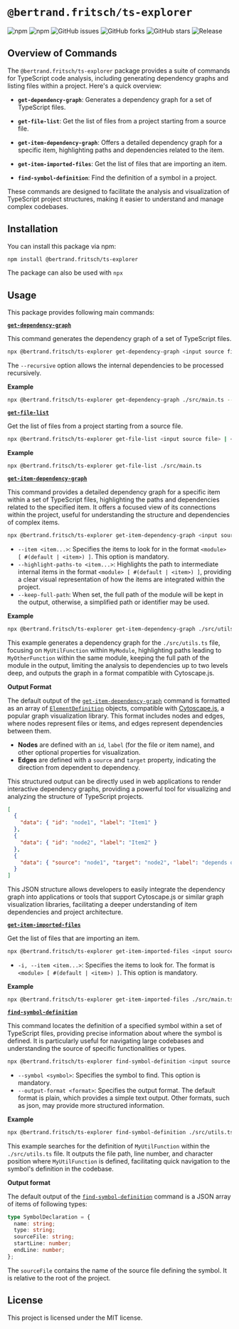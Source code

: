 # `@bertrand.fritsch/ts-explorer`

![npm](https://img.shields.io/npm/v/@bertrand.fritsch/ts-explorer)
![npm](https://img.shields.io/npm/dw/@bertrand.fritsch/ts-explorer)
![GitHub issues](https://img.shields.io/github/issues/bertrandfritsch/ts-explorer)
![GitHub forks](https://img.shields.io/github/forks/bertrandfritsch/ts-explorer)
![GitHub stars](https://img.shields.io/github/stars/bertrandfritsch/ts-explorer)
![Release](https://github.com/bertrandfritsch/ts-explorer/actions/workflows/release.yml/badge.svg?branch=master)

## Overview of Commands

The `@bertrand.fritsch/ts-explorer` package provides a suite of commands for TypeScript code analysis, including generating dependency graphs and listing files within a project. Here's a quick overview:

- **`get-dependency-graph`**: Generates a dependency graph for a set of TypeScript files.

- **`get-file-list`**: Get the list of files from a project starting from a source file.

- **`get-item-dependency-graph`**: Offers a detailed dependency graph for a specific item, highlighting paths and dependencies related to the item.

- **`get-item-imported-files`**: Get the list of files that are importing an item.

- **`find-symbol-definition`**: Find the definition of a symbol in a project.

These commands are designed to facilitate the analysis and visualization of TypeScript project structures, making it easier to understand and manage complex codebases.

## Installation

You can install this package via npm:

```bash
npm install @bertrand.fritsch/ts-explorer
```

The package can also be used with `npx`

## Usage
This package provides following main commands:  

[**`get-dependency-graph`**](command:_github.copilot.openSymbolFromReferences?%5B%7B%22%24mid%22%3A1%2C%22fsPath%22%3A%22c%3A%5C%5CUsers%5C%5CBertrand%5C%5Cwork%5C%5Cts-explorer%5C%5Cpackages%5C%5Cts%5C%5Csrc%5C%5Cget-dependency-graph.mts%22%2C%22_sep%22%3A1%2C%22external%22%3A%22file%3A%2F%2F%2Fc%253A%2FUsers%2FBertrand%2Fwork%2Fts-explorer%2Fpackages%2Fts%2Fsrc%2Fget-dependency-graph.mts%22%2C%22path%22%3A%22%2Fc%3A%2FUsers%2FBertrand%2Fwork%2Fts-explorer%2Fpackages%2Fts%2Fsrc%2Fget-dependency-graph.mts%22%2C%22scheme%22%3A%22file%22%7D%2C%7B%22line%22%3A0%2C%22character%22%3A0%7D%5D "packages/ts/src/get-dependency-graph.mts")

This command generates the dependency graph of a set of TypeScript files.

```bash
npx @bertrand.fritsch/ts-explorer get-dependency-graph <input source file> | <input json file> [--recursive]
```
The `--recursive` option allows the internal dependencies to be processed recursively.

**Example**

```bash
npx @bertrand.fritsch/ts-explorer get-dependency-graph ./src/main.ts --recursive
```
[**`get-file-list`**](command:_github.copilot.openSymbolFromReferences?%5B%7B%22%24mid%22%3A1%2C%22fsPath%22%3A%22c%3A%5C%5CUsers%5C%5CBertrand%5C%5Cwork%5C%5Cts-explorer%5C%5Cpackages%5C%5Cts%5C%5Csrc%5C%5Cget-file-list.mts%22%2C%22_sep%22%3A1%2C%22external%22%3A%22file%3A%2F%2F%2Fc%253A%2FUsers%2FBertrand%2Fwork%2Fts-explorer%2Fpackages%2Fts%2Fsrc%2Fget-file-list.mts%22%2C%22path%22%3A%22%2Fc%3A%2FUsers%2FBertrand%2Fwork%2Fts-explorer%2Fpackages%2Fts%2Fsrc%2Fget-file-list.mts%22%2C%22scheme%22%3A%22file%22%7D%2C%7B%22line%22%3A0%2C%22character%22%3A0%7D%5D "packages/ts/src/get-file-list.mts")

Get the list of files from a project starting from a source file.

```bash
npx @bertrand.fritsch/ts-explorer get-file-list <input source file> | <input json file>
```
**Example**

```bash
npx @bertrand.fritsch/ts-explorer get-file-list ./src/main.ts
```

[**`get-item-dependency-graph`**](command:_github.copilot.openSymbolFromReferences?%5B%7B%22%24mid%22%3A1%2C%22fsPath%22%3A%22c%3A%5C%5CUsers%5C%5CBertrand%5C%5Cwork%5C%5Cts-explorer%5C%5Cpackages%5C%5Cts%5C%5Csrc%5C%5Cget-dependency-graph.mts%22%2C%22_sep%22%3A1%2C%22external%22%3A%22file%3A%2F%2F%2Fc%253A%2FUsers%2FBertrand%2Fwork%2Fts-explorer%2Fpackages%2Fts%2Fsrc%2Fget-dependency-graph.mts%22%2C%22path%22%3A%22%2Fc%3A%2FUsers%2FBertrand%2Fwork%2Fts-explorer%2Fpackages%2Fts%2Fsrc%2Fget-dependency-graph.mts%22%2C%22scheme%22%3A%22file%22%7D%2C%7B%22line%22%3A0%2C%22character%22%3A0%7D%5D "packages/ts/src/get-dependency-graph.mts")

This command provides a detailed dependency graph for a specific item within a set of TypeScript files, highlighting the paths and dependencies related to the specified item. It offers a focused view of its connections within the project, useful for understanding the structure and dependencies of complex items.

```bash
npx @bertrand.fritsch/ts-explorer get-item-dependency-graph <input source file> | <input json file> [--item <item...>] [--highlight-paths-to <item...>] [--keep-full-path] [--output-format <format>] [--depth <depth>]
```

- `--item <item...>`: Specifies the items to look for in the format `<module> [ #(default | <item>) ]`. This option is mandatory.
- `--highlight-paths-to <item...>`: Highlights the path to intermediate internal items in the format `<module> [ #(default | <item>) ]`, providing a clear visual representation of how the items are integrated within the project.
- `--keep-full-path`: When set, the full path of the module will be kept in the output, otherwise, a simplified path or identifier may be used.

**Example**

```bash
npx @bertrand.fritsch/ts-explorer get-item-dependency-graph ./src/utils.ts --item "MyModule#MyUtilFunction" --highlight-paths-to "MyModule#MyOtherFunction" --keep-full-path
```

This example generates a dependency graph for the `./src/utils.ts` file, focusing on `MyUtilFunction` within `MyModule`, highlighting paths leading to `MyOtherFunction` within the same module, keeping the full path of the module in the output, limiting the analysis to dependencies up to two levels deep, and outputs the graph in a format compatible with Cytoscape.js.

**Output Format**

The default output of the [`get-item-dependency-graph`](command:_github.copilot.openSymbolFromReferences?%5B%7B%22%24mid%22%3A1%2C%22fsPath%22%3A%22c%3A%5C%5CUsers%5C%5CBertrand%5C%5Cwork%5C%5Cts-explorer%5C%5Cpackages%5C%5Cts%5C%5Csrc%5C%5Cget-dependency-graph.mts%22%2C%22_sep%22%3A1%2C%22external%22%3A%22file%3A%2F%2F%2Fc%253A%2FUsers%2FBertrand%2Fwork%2Fts-explorer%2Fpackages%2Fts%2Fsrc%2Fget-dependency-graph.mts%22%2C%22path%22%3A%22%2Fc%3A%2FUsers%2FBertrand%2Fwork%2Fts-explorer%2Fpackages%2Fts%2Fsrc%2Fget-dependency-graph.mts%22%2C%22scheme%22%3A%22file%22%7D%2C%7B%22line%22%3A0%2C%22character%22%3A0%7D%5D "packages/ts/src/get-dependency-graph.mts") command is formatted as an array of [`ElementDefinition`](https://js.cytoscape.org/#notation/elements-json) objects, compatible with [Cytoscape.js](https://js.cytoscape.org/), a popular graph visualization library. This format includes nodes and edges, where nodes represent files or items, and edges represent dependencies between them.

- **Nodes** are defined with an `id`, `label` (for the file or item name), and other optional properties for visualization.
- **Edges** are defined with a `source` and `target` property, indicating the direction from dependent to dependency.

This structured output can be directly used in web applications to render interactive dependency graphs, providing a powerful tool for visualizing and analyzing the structure of TypeScript projects.

```json
[
  {
    "data": { "id": "node1", "label": "Item1" }
  },
  {
    "data": { "id": "node2", "label": "Item2" }
  },
  {
    "data": { "source": "node1", "target": "node2", "label": "depends on" }
  }
]
```

This JSON structure allows developers to easily integrate the dependency graph into applications or tools that support Cytoscape.js or similar graph visualization libraries, facilitating a deeper understanding of item dependencies and project architecture.

[**`get-item-imported-files`**](command:_github.copilot.openSymbolFromReferences?%5B%7B%22%24mid%22%3A1%2C%22fsPath%22%3A%22c%3A%5C%5CUsers%5C%5CBertrand%5C%5Cwork%5C%5Cts-explorer%5C%5Cpackages%5C%5Cts%5C%5Csrc%5C%5Cget-item-imported-files.mts%22%2C%22_sep%22%3A1%2C%22external%22%3A%22file%3A%2F%2F%2Fc%253A%2FUsers%2FBertrand%2Fwork%2Fts-explorer%2Fpackages%2Fts%2Fsrc%2Fget-item-imported-files.mts%22%2C%22path%22%3A%22%2Fc%3A%2FUsers%2FBertrand%2Fwork%2Fts-explorer%2Fpackages%2Fts%2Fsrc%2Fget-item-imported-files.mts%22%2C%22scheme%22%3A%22file%22%7D%2C%7B%22line%22%3A0%2C%22character%22%3A0%7D%5D "packages/ts/src/get-item-imported-files.mts")

Get the list of files that are importing an item.

```bash
npx @bertrand.fritsch/ts-explorer get-item-imported-files <input source file> | <input json file> -i <item...>
```

* `-i, --item <item...>`: Specifies the items to look for. The format is `<module> [ #(default | <item>) ]`. This option is mandatory.

**Example**

```bash
npx @bertrand.fritsch/ts-explorer get-item-imported-files ./src/main.ts -i "myModule#myFunction"
```

[**`find-symbol-definition`**](command:_github.copilot.openSymbolFromReferences?%5B%7B%22%24mid%22%3A1%2C%22fsPath%22%3A%22c%3A%5C%5CUsers%5C%5CBertrand%5C%5Cwork%5C%5Cts-explorer%5C%5Cpackages%5C%5Cts%5C%5Csrc%5C%5Cfind-symbol-definition.mts%22%2C%22_sep%22%3A1%2C%22external%22%3A%22file%3A%2F%2F%2Fc%253A%2FUsers%2FBertrand%2Fwork%2Fts-explorer%2Fpackages%2Fts%2Fsrc%2Ffind-symbol-definition.mts%22%2C%22path%22%3A%22%2Fc%3A%2FUsers%2FBertrand%2Fwork%2Fts-explorer%2Fpackages%2Fts%2Fsrc%2Ffind-symbol-definition.mts%22%2C%22scheme%22%3A%22file%22%7D%2C%7B%22line%22%3A0%2C%22character%22%3A0%7D%5D "packages/ts/src/find-symbol-definition.mts")

This command locates the definition of a specified symbol within a set of TypeScript files, providing precise information about where the symbol is defined. It is particularly useful for navigating large codebases and understanding the source of specific functionalities or types.

```bash
npx @bertrand.fritsch/ts-explorer find-symbol-definition <input source file> [--symbol <symbol>]
```

* `--symbol <symbol>`: Specifies the symbol to find. This option is mandatory.
* `--output-format <format>`: Specifies the output format. The default format is plain, which provides a simple text output. Other formats, such as json, may provide more structured information.

**Example**

```bash
npx @bertrand.fritsch/ts-explorer find-symbol-definition ./src/utils.ts --symbol "MyUtilFunction"
```

This example searches for the definition of `MyUtilFunction` within the `./src/utils.ts` file. It outputs the file path, line number, and character position where `MyUtilFunction` is defined, facilitating quick navigation to the symbol's definition in the codebase.

**Output format**

The default output of the [`find-symbol-definition`](command:_github.copilot.openSymbolFromReferences?%5B%7B%22%24mid%22%3A1%2C%22fsPath%22%3A%22c%3A%5C%5CUsers%5C%5CBertrand%5C%5Cwork%5C%5Cts-explorer%5C%5Cpackages%5C%5Cts%5C%5Csrc%5C%5Cfind-symbol-definition.mts%22%2C%22_sep%22%3A1%2C%22external%22%3A%22file%3A%2F%2F%2Fc%253A%2FUsers%2FBertrand%2Fwork%2Fts-explorer%2Fpackages%2Fts%2Fsrc%2Ffind-symbol-definition.mts%22%2C%22path%22%3A%22%2Fc%3A%2FUsers%2FBertrand%2Fwork%2Fts-explorer%2Fpackages%2Fts%2Fsrc%2Ffind-symbol-definition.mts%22%2C%22scheme%22%3A%22file%22%7D%2C%7B%22line%22%3A0%2C%22character%22%3A0%7D%5D "packages/ts/src/find-symbol-definition.mts") command is a JSON array of items of following types:

```ts
type SymbolDeclaration = {
  name: string;
  type: string;
  sourceFile: string;
  startLine: number;
  endLine: number;
};
```

The `sourceFile` contains the name of the source file defining the symbol. It is relative to the root of the project.

## License

This project is licensed under the MIT license.
